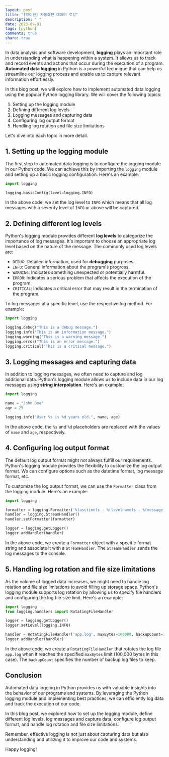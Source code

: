 ```yaml
---
layout: post
title: "[파이썬] 자동화된 데이터 로깅"
description: " "
date: 2023-09-01
tags: [python]
comments: true
share: true
---
```


In data analysis and software development, **logging** plays an important role in understanding what is happening within a system. It allows us to track and record events and actions that occur during the execution of a program. **Automated data logging** in Python is a powerful technique that can help us streamline our logging process and enable us to capture relevant information effortlessly.

In this blog post, we will explore how to implement automated data logging using the popular Python logging library. We will cover the following topics:

1. Setting up the logging module
2. Defining different log levels
3. Logging messages and capturing data
4. Configuring log output format
5. Handling log rotation and file size limitations

Let's dive into each topic in more detail.

## 1. Setting up the logging module

The first step to automated data logging is to configure the logging module in our Python code. We can achieve this by importing the `logging` module and setting up a basic logging configuration. Here's an example:

```python
import logging

logging.basicConfig(level=logging.INFO)
```

In the above code, we set the log level to `INFO` which means that all log messages with a severity level of `INFO` or above will be captured.

## 2. Defining different log levels

Python's logging module provides different **log levels** to categorize the importance of log messages. It's important to choose an appropriate log level based on the nature of the message. The commonly used log levels are:

- `DEBUG`: Detailed information, used for **debugging** purposes.
- `INFO`: General information about the program's progress.
- `WARNING`: Indicates something unexpected or potentially harmful.
- `ERROR`: Indicates a serious problem that affects the execution of the program.
- `CRITICAL`: Indicates a critical error that may result in the termination of the program.

To log messages at a specific level, use the respective log method. For example:

```python
import logging

logging.debug("This is a debug message.")
logging.info("This is an information message.")
logging.warning("This is a warning message.")
logging.error("This is an error message.")
logging.critical("This is a critical message.")
```

## 3. Logging messages and capturing data

In addition to logging messages, we often need to capture and log additional data. Python's logging module allows us to include data in our log messages using **string interpolation**. Here's an example:

```python
import logging

name = "John Doe"
age = 25

logging.info("User %s is %d years old.", name, age)
```

In the above code, the `%s` and `%d` placeholders are replaced with the values of `name` and `age`, respectively.

## 4. Configuring log output format

The default log output format might not always fulfill our requirements. Python's logging module provides the flexibility to customize the log output format. We can configure options such as the datetime format, log message format, etc.

To customize the log output format, we can use the `Formatter` class from the logging module. Here's an example:

```python
import logging

formatter = logging.Formatter('%(asctime)s - %(levelname)s - %(message)s')
handler = logging.StreamHandler()
handler.setFormatter(formatter)

logger = logging.getLogger()
logger.addHandler(handler)
```

In the above code, we create a `Formatter` object with a specific format string and associate it with a `StreamHandler`. The `StreamHandler` sends the log messages to the console.

## 5. Handling log rotation and file size limitations

As the volume of logged data increases, we might need to handle log rotation and file size limitations to avoid filling up storage space. Python's logging module supports log rotation by allowing us to specify file handlers and configuring the log file size limit. Here's an example:

```python
import logging
from logging.handlers import RotatingFileHandler

logger = logging.getLogger()
logger.setLevel(logging.INFO)

handler = RotatingFileHandler('app.log', maxBytes=100000, backupCount=2)
logger.addHandler(handler)
```

In the above code, we create a `RotatingFileHandler` that rotates the log file `app.log` when it reaches the specified `maxBytes` limit (100,000 bytes in this case). The `backupCount` specifies the number of backup log files to keep.

## Conclusion

Automated data logging in Python provides us with valuable insights into the behavior of our programs and systems. By leveraging the Python logging module and implementing best practices, we can efficiently log data and track the execution of our code.

In this blog post, we explored how to set up the logging module, define different log levels, log messages and capture data, configure log output format, and handle log rotation and file size limitations.

Remember, effective logging is not just about capturing data but also understanding and utilizing it to improve our code and systems.

Happy logging!